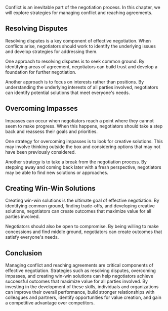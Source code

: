
Conflict is an inevitable part of the negotiation process. In this chapter, we will explore strategies for managing conflict and reaching agreements.

Resolving Disputes
------------------

Resolving disputes is a key component of effective negotiation. When conflicts arise, negotiators should work to identify the underlying issues and develop strategies for addressing them.

One approach to resolving disputes is to seek common ground. By identifying areas of agreement, negotiators can build trust and develop a foundation for further negotiation.

Another approach is to focus on interests rather than positions. By understanding the underlying interests of all parties involved, negotiators can identify potential solutions that meet everyone's needs.

Overcoming Impasses
-------------------

Impasses can occur when negotiators reach a point where they cannot seem to make progress. When this happens, negotiators should take a step back and reassess their goals and priorities.

One strategy for overcoming impasses is to look for creative solutions. This may involve thinking outside the box and considering options that may not have been previously considered.

Another strategy is to take a break from the negotiation process. By stepping away and coming back later with a fresh perspective, negotiators may be able to find new solutions or approaches.

Creating Win-Win Solutions
--------------------------

Creating win-win solutions is the ultimate goal of effective negotiation. By identifying common ground, finding trade-offs, and developing creative solutions, negotiators can create outcomes that maximize value for all parties involved.

Negotiators should also be open to compromise. By being willing to make concessions and find middle ground, negotiators can create outcomes that satisfy everyone's needs.

Conclusion
----------

Managing conflict and reaching agreements are critical components of effective negotiation. Strategies such as resolving disputes, overcoming impasses, and creating win-win solutions can help negotiators achieve successful outcomes that maximize value for all parties involved. By investing in the development of these skills, individuals and organizations can improve their overall performance, build stronger relationships with colleagues and partners, identify opportunities for value creation, and gain a competitive advantage over competitors.
